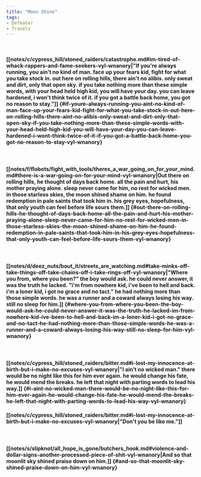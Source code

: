 ```yaml
---
title: "Moon Shine"
tags:
- Defeater
- Travels
---
```

&nbsp;
#### [[notes/c/cypress_hill/stoned_raiders/catastrophe.md#im-tired-of-whack-rappers-and-fame-seekers-vyl-wnanory|"If you're always running, you ain't no kind of man. face up your fears kid, fight for what you take stock in. out here on rolling hills, there ain't no alibis. only sweat and dirt, only that open sky. if you take nothing more than these simple words, with your head held high kid, you will have your day. you can leave hardened, i won't think twice of it. if you got a battle back home, you got no reason to stay."]] {#if-youre-always-running-you-aint-no-kind-of-man-face-up-your-fears-kid-fight-for-what-you-take-stock-in-out-here-on-rolling-hills-there-aint-no-alibis-only-sweat-and-dirt-only-that-open-sky-if-you-take-nothing-more-than-these-simple-words-with-your-head-held-high-kid-you-will-have-your-day-you-can-leave-hardened-i-wont-think-twice-of-it-if-you-got-a-battle-back-home-you-got-no-reason-to-stay-vyl-wnanory}
&nbsp;
#### [[notes/f/flobots/fight_with_tools/theres_a_war_going_on_for_your_mind.md#there-is-a-war-going-on-for-your-mind-vyl-wnanory|Out there on rolling hills, he thought of days back home. all the pain and hurt, his mother praying alone. sleep never came for him, no rest for wicked men. in those starless skies, the moon shined shame on him. he found redemption in pale saints that took him in. his grey eyes, hopefulness, that only youth can feel before life sours them.]] {#out-there-on-rolling-hills-he-thought-of-days-back-home-all-the-pain-and-hurt-his-mother-praying-alone-sleep-never-came-for-him-no-rest-for-wicked-men-in-those-starless-skies-the-moon-shined-shame-on-him-he-found-redemption-in-pale-saints-that-took-him-in-his-grey-eyes-hopefulness-that-only-youth-can-feel-before-life-sours-them-vyl-wnanory}
&nbsp;
#### [[notes/d/deez_nuts/bout_it/streets_are_watching.md#take-minks-off-take-things-off-take-chains-off-i-take-rings-off-vyl-wnanory|"Where you from, where you been?" the boy would ask. he could never answer, it was the truth he lacked. "i'm from nowhere kid, i've been to hell and back. i'm a loner kid, i got no grace and no tact." he had nothing more than those simple words. he was a runner and a coward always losing his way. still no sleep for him.]] {#where-you-from-where-you-been-the-boy-would-ask-he-could-never-answer-it-was-the-truth-he-lacked-im-from-nowhere-kid-ive-been-to-hell-and-back-im-a-loner-kid-i-got-no-grace-and-no-tact-he-had-nothing-more-than-those-simple-words-he-was-a-runner-and-a-coward-always-losing-his-way-still-no-sleep-for-him-vyl-wnanory}
&nbsp;
#### [[notes/c/cypress_hill/stoned_raiders/bitter.md#i-lost-my-innocence-at-birth-but-i-make-no-excuses-vyl-wnanory|"I ain't no wicked man." there would be no night like this for him ever again. he would change his fate, he would mend the breaks. he left that night with parting words to lead his way.]] {#i-aint-no-wicked-man-there-would-be-no-night-like-this-for-him-ever-again-he-would-change-his-fate-he-would-mend-the-breaks-he-left-that-night-with-parting-words-to-lead-his-way-vyl-wnanory}
#### [[notes/c/cypress_hill/stoned_raiders/bitter.md#i-lost-my-innocence-at-birth-but-i-make-no-excuses-vyl-wnanory|"Don't you be like me."]]
&nbsp;
#### [[notes/s/slipknot/all_hope_is_gone/butchers_hook.md#violence-and-dollar-signs-another-processed-piece-of-shit-vyl-wnanory|And so that moonlit sky shined praise down on him.]] {#and-so-that-moonlit-sky-shined-praise-down-on-him-vyl-wnanory}
